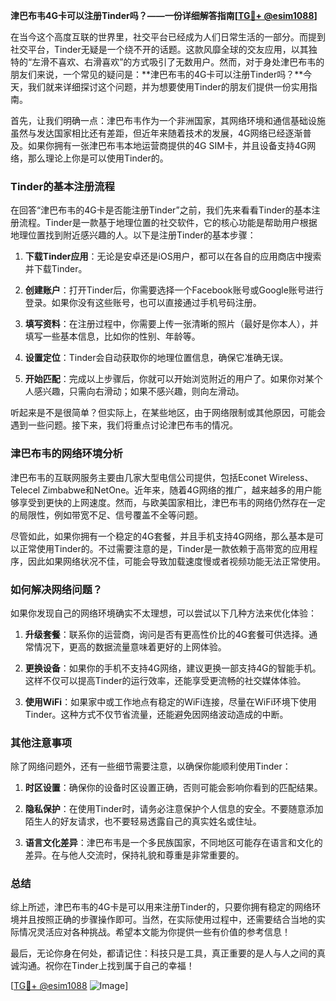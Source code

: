 **津巴布韦4G卡可以注册Tinder吗？——一份详细解答指南[[TG💪+ @esim1088](https://t.me/s/esim1088)]**

在当今这个高度互联的世界里，社交平台已经成为人们日常生活的一部分。而提到社交平台，Tinder无疑是一个绕不开的话题。这款风靡全球的交友应用，以其独特的“左滑不喜欢、右滑喜欢”的方式吸引了无数用户。然而，对于身处津巴布韦的朋友们来说，一个常见的疑问是：**津巴布韦的4G卡可以注册Tinder吗？**今天，我们就来详细探讨这个问题，并为想要使用Tinder的朋友们提供一份实用指南。

首先，让我们明确一点：津巴布韦作为一个非洲国家，其网络环境和通信基础设施虽然与发达国家相比还有差距，但近年来随着技术的发展，4G网络已经逐渐普及。如果你拥有一张津巴布韦本地运营商提供的4G SIM卡，并且设备支持4G网络，那么理论上你是可以使用Tinder的。

### Tinder的基本注册流程

在回答“津巴布韦的4G卡是否能注册Tinder”之前，我们先来看看Tinder的基本注册流程。Tinder是一款基于地理位置的社交软件，它的核心功能是帮助用户根据地理位置找到附近感兴趣的人。以下是注册Tinder的基本步骤：

1. **下载Tinder应用**：无论是安卓还是iOS用户，都可以在各自的应用商店中搜索并下载Tinder。
   
2. **创建账户**：打开Tinder后，你需要选择一个Facebook账号或Google账号进行登录。如果你没有这些账号，也可以直接通过手机号码注册。

3. **填写资料**：在注册过程中，你需要上传一张清晰的照片（最好是你本人），并填写一些基本信息，比如你的性别、年龄等。

4. **设置定位**：Tinder会自动获取你的地理位置信息，确保它准确无误。

5. **开始匹配**：完成以上步骤后，你就可以开始浏览附近的用户了。如果你对某个人感兴趣，只需向右滑动；如果不感兴趣，则向左滑动。

听起来是不是很简单？但实际上，在某些地区，由于网络限制或其他原因，可能会遇到一些问题。接下来，我们将重点讨论津巴布韦的情况。

### 津巴布韦的网络环境分析

津巴布韦的互联网服务主要由几家大型电信公司提供，包括Econet Wireless、Telecel Zimbabwe和NetOne。近年来，随着4G网络的推广，越来越多的用户能够享受到更快的上网速度。然而，与欧美国家相比，津巴布韦的网络仍然存在一定的局限性，例如带宽不足、信号覆盖不全等问题。

尽管如此，如果你拥有一个稳定的4G套餐，并且手机支持4G网络，那么基本是可以正常使用Tinder的。不过需要注意的是，Tinder是一款依赖于高带宽的应用程序，因此如果网络状况不佳，可能会导致加载速度慢或者视频功能无法正常使用。

### 如何解决网络问题？

如果你发现自己的网络环境确实不太理想，可以尝试以下几种方法来优化体验：

1. **升级套餐**：联系你的运营商，询问是否有更高性价比的4G套餐可供选择。通常情况下，更高的数据流量意味着更好的上网体验。

2. **更换设备**：如果你的手机不支持4G网络，建议更换一部支持4G的智能手机。这样不仅可以提高Tinder的运行效率，还能享受更流畅的社交媒体体验。

3. **使用WiFi**：如果家中或工作地点有稳定的WiFi连接，尽量在WiFi环境下使用Tinder。这种方式不仅节省流量，还能避免因网络波动造成的中断。

### 其他注意事项

除了网络问题外，还有一些细节需要注意，以确保你能顺利使用Tinder：

1. **时区设置**：确保你的设备时区设置正确，否则可能会影响你看到的匹配结果。

2. **隐私保护**：在使用Tinder时，请务必注意保护个人信息的安全。不要随意添加陌生人的好友请求，也不要轻易透露自己的真实姓名或住址。

3. **语言文化差异**：津巴布韦是一个多民族国家，不同地区可能存在语言和文化的差异。在与他人交流时，保持礼貌和尊重是非常重要的。

### 总结

综上所述，津巴布韦的4G卡是可以用来注册Tinder的，只要你拥有稳定的网络环境并且按照正确的步骤操作即可。当然，在实际使用过程中，还需要结合当地的实际情况灵活应对各种挑战。希望本文能为你提供一些有价值的参考信息！

最后，无论你身在何处，都请记住：科技只是工具，真正重要的是人与人之间的真诚沟通。祝你在Tinder上找到属于自己的幸福！

[[TG💪+ @esim1088](https://t.me/s/esim1088) ![Image](https://i.postimg.cc/4NQfJmqS/Snipaste-2025-05-13-00-14-12.png)]